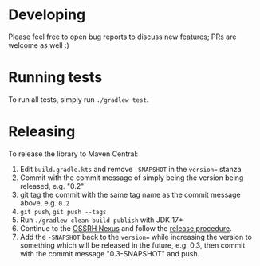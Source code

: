 # Developing

Please feel free to open bug reports to discuss new features; PRs are welcome as well :)

# Running tests

To run all tests, simply run `./gradlew test`.

# Releasing

To release the library to Maven Central:

1. Edit `build.gradle.kts` and remove `-SNAPSHOT` in the `version=` stanza
2. Commit with the commit message of simply being the version being released, e.g. "0.2"
3. git tag the commit with the same tag name as the commit message above, e.g. `0.2`
4. `git push`, `git push --tags`
5. Run `./gradlew clean build publish` with JDK 17+
6. Continue to the [OSSRH Nexus](https://oss.sonatype.org/#stagingRepositories) and follow the [release procedure](https://central.sonatype.org/pages/releasing-the-deployment.html).
7. Add the `-SNAPSHOT` back to the `version=` while increasing the version to something which will be released in the future,
   e.g. 0.3, then commit with the commit message "0.3-SNAPSHOT" and push.
